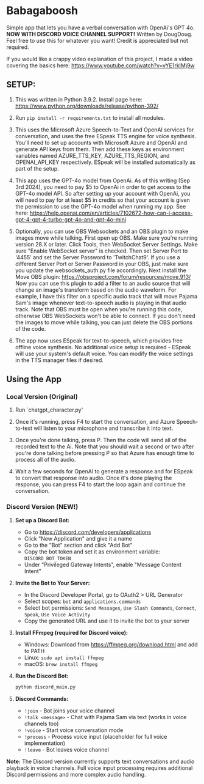 # Babagaboosh
Simple app that lets you have a verbal conversation with OpenAi's GPT 4o. **NOW WITH DISCORD VOICE CHANNEL SUPPORT!**
Written by DougDoug. Feel free to use this for whatever you want! Credit is appreciated but not required.

If you would like a crappy video explanation of this project, I made a video covering the basics here: https://www.youtube.com/watch?v=vYE1rkIMj9w

## SETUP:
1) This was written in Python 3.9.2. Install page here: https://www.python.org/downloads/release/python-392/

2) Run `pip install -r requirements.txt` to install all modules.

3) This uses the Microsoft Azure Speech-to-Text and OpenAI services for conversation, and uses the free ESpeak TTS engine for voice synthesis. You'll need to set up accounts with Microsoft Azure and OpenAI and generate API keys from them. Then add these keys as environment variables named AZURE_TTS_KEY, AZURE_TTS_REGION, and OPENAI_API_KEY respectively. ESpeak will be installed automatically as part of the setup.

4) This app uses the GPT-4o model from OpenAi. As of this writing (Sep 3rd 2024), you need to pay $5 to OpenAi in order to get access to the GPT-4o model API. So after setting up your account with OpenAi, you will need to pay for at least $5 in credits so that your account is given the permission to use the GPT-4o model when running my app. See here: https://help.openai.com/en/articles/7102672-how-can-i-access-gpt-4-gpt-4-turbo-gpt-4o-and-gpt-4o-mini

5) Optionally, you can use OBS Websockets and an OBS plugin to make images move while talking. First open up OBS. Make sure you're running version 28.X or later. Click Tools, then WebSocket Server Settings. Make sure "Enable WebSocket server" is checked. Then set Server Port to '4455' and set the Server Password to 'TwitchChat9'. If you use a different Server Port or Server Password in your OBS, just make sure you update the websockets_auth.py file accordingly. Next install the Move OBS plugin: https://obsproject.com/forum/resources/move.913/ Now you can use this plugin to add a filter to an audio source that will change an image's transform based on the audio waveform. For example, I have this filter on a specific audio track that will move Pajama Sam's image whenever text-to-speech audio is playing in that audio track. Note that OBS must be open when you're running this code, otherwise OBS WebSockets won't be able to connect. If you don't need the images to move while talking, you can just delete the OBS portions of the code.

6) The app now uses ESpeak for text-to-speech, which provides free offline voice synthesis. No additional voice setup is required - ESpeak will use your system's default voice. You can modify the voice settings in the TTS manager files if desired.

## Using the App

### Local Version (Original)

1) Run `chatgpt_character.py'

2) Once it's running, press F4 to start the conversation, and Azure Speech-to-text will listen to your microphone and transcribe it into text.

3) Once you're done talking, press P. Then the code will send all of the recorded text to the Ai. Note that you should wait a second or two after you're done talking before pressing P so that Azure has enough time to process all of the audio.

4) Wait a few seconds for OpenAI to generate a response and for ESpeak to convert that response into audio. Once it's done playing the response, you can press F4 to start the loop again and continue the conversation.

### Discord Version (NEW!)

1) **Set up a Discord Bot:**
   - Go to https://discord.com/developers/applications
   - Click "New Application" and give it a name
   - Go to the "Bot" section and click "Add Bot"
   - Copy the bot token and set it as environment variable: `DISCORD_BOT_TOKEN`
   - Under "Privileged Gateway Intents", enable "Message Content Intent"

2) **Invite the Bot to Your Server:**
   - In the Discord Developer Portal, go to OAuth2 > URL Generator
   - Select scopes: `bot` and `applications.commands`
   - Select bot permissions: `Send Messages`, `Use Slash Commands`, `Connect`, `Speak`, `Use Voice Activity`
   - Copy the generated URL and use it to invite the bot to your server

3) **Install FFmpeg (required for Discord voice):**
   - Windows: Download from https://ffmpeg.org/download.html and add to PATH
   - Linux: `sudo apt install ffmpeg`
   - macOS: `brew install ffmpeg`

4) **Run the Discord Bot:**
   ```bash
   python discord_main.py
   ```

5) **Discord Commands:**
   - `!join` - Bot joins your voice channel
   - `!talk <message>` - Chat with Pajama Sam via text (works in voice channels too)
   - `!voice` - Start voice conversation mode
   - `!process` - Process voice input (placeholder for full voice implementation)
   - `!leave` - Bot leaves voice channel

**Note:** The Discord version currently supports text conversations and audio playback in voice channels. Full voice input processing requires additional Discord permissions and more complex audio handling.
